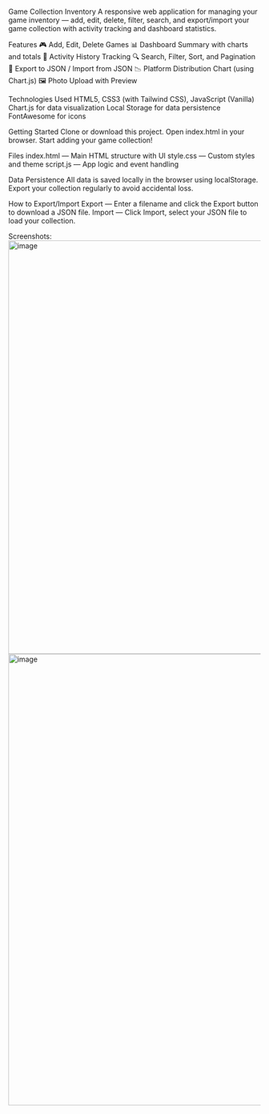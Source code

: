 Game Collection Inventory
A responsive web application for managing your game inventory — add, edit, delete, filter, search, and export/import your game collection with activity tracking and dashboard statistics.

Features
🎮 Add, Edit, Delete Games
📊 Dashboard Summary with charts and totals
📝 Activity History Tracking
🔍 Search, Filter, Sort, and Pagination
📁 Export to JSON / Import from JSON
📉 Platform Distribution Chart (using Chart.js)
🖼️ Photo Upload with Preview

Technologies Used
HTML5, CSS3 (with Tailwind CSS), JavaScript (Vanilla)
Chart.js for data visualization
Local Storage for data persistence
FontAwesome for icons

Getting Started
Clone or download this project.
Open index.html in your browser.
Start adding your game collection!

Files
index.html — Main HTML structure with UI
style.css — Custom styles and theme
script.js — App logic and event handling

Data Persistence
All data is saved locally in the browser using localStorage.
Export your collection regularly to avoid accidental loss.

How to Export/Import
Export — Enter a filename and click the Export button to download a JSON file.
Import — Click Import, select your JSON file to load your collection.

Screenshots:
<img width="1646" height="826" alt="image" src="https://github.com/user-attachments/assets/cc11511a-65da-44de-b232-e31de2e0a50d" />
<img width="1565" height="902" alt="image" src="https://github.com/user-attachments/assets/19f9c89d-8434-462b-97b1-2cd3f9944b2e" />



